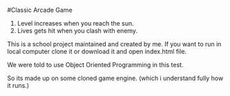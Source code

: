 #Classic Arcade Game 

1. Level increases when you reach the sun.
2. Lives gets hit when you clash with enemy.

This is a school project maintained and created by me.
If you want to run in local computer clone it or download it and open index.html file.

We were told to use Object Oriented Programming in this test.

So its made up on some cloned game engine. (which i understand fully how it runs.)

